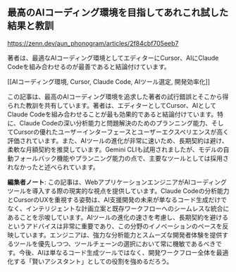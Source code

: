 ## 最高のAIコーディング環境を目指してあれこれ試した結果と教訓

https://zenn.dev/aun_phonogram/articles/2f84cbf705eeb7

著者は、最適なAIコーディング環境としてエディターにCursor、AIにClaude Codeを組み合わせるのが最善であると結論付けています。

[[AIコーディング環境, Cursor, Claude Code, AIツール選定, 開発効率化]]

この記事は、最高のAIコーディング環境を追求した著者の試行錯誤とそこから得られた教訓を共有しています。著者は、エディターとしてCursor、AIとしてClaude Codeを組み合わせることが最も効果的であると結論付けています。特に、Claude Codeの深い分析能力と問題解決のためのプランニング能力、そしてCursorの優れたユーザーインターフェースとユーザーエクスペリエンスが高く評価されています。また、AIツールの進化が非常に速いため、長期契約は避け、柔軟な月額契約を推奨しています。Gemini CLIも試用されましたが、モデルの自動フォールバック機能やプランニング能力の点で、主要なツールとしては採用されなかったと述べられています。

**編集者ノート**: この記事は、WebアプリケーションエンジニアがAIコーディングツールを導入する際の現実的な視点を提供しています。Claude Codeの分析能力とCursorのUXを重視する姿勢は、AI支援開発の未来が単なるコード生成だけでなく、インテリジェントな計画立案と既存ワークフローへのシームレスな統合にあることを示唆しています。AIツールの進化の速さを考慮し、長期契約を避けるというアドバイスは非常に重要であり、この分野のイノベーションのペースを反映しています。エンジニアは、強力な分析能力とスムーズな開発者体験を提供するツールを優先しつつ、ツールチェーンの選択において常に機敏であるべきです。今後、AIは単なるコード生成ツールではなく、開発ワークフロー全体を最適化する「賢いアシスタント」としての役割を強めるだろう。